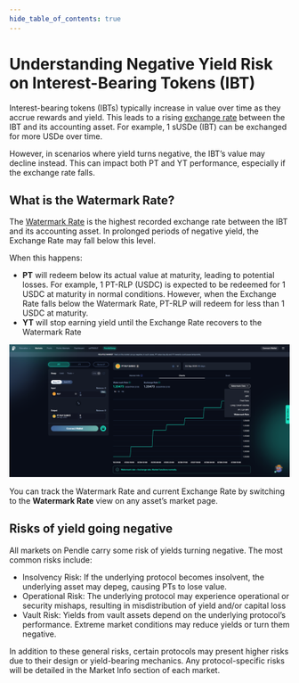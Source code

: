 ```yaml
---
hide_table_of_contents: true
---
```



# Understanding Negative Yield Risk on Interest-Bearing Tokens (IBT)

Interest-bearing tokens (IBTs) typically increase in value over time as they accrue rewards and yield. This leads to a rising [exchange rate](./Glossary#exchange-rate) between the IBT and its accounting asset. For example, 1 sUSDe (IBT) can be exchanged for more USDe over time.

However, in scenarios where yield turns negative, the IBT’s value may decline instead. This can impact both PT and YT performance, especially if the exchange rate falls.

## What is the Watermark Rate?

The [Watermark Rate](./Glossary#watermark-rate) is the highest recorded exchange rate between the IBT and its accounting asset. In prolonged periods of negative yield, the Exchange Rate may fall below this level.

When this happens:

- **PT** will redeem below its actual value at maturity, leading to potential losses. For example, 1 PT-RLP (USDC) is expected to be redeemed for 1 USDC at maturity in normal conditions. However, when the Exchange Rate falls below the Watermark Rate, PT-RLP will redeem for less than 1 USDC at maturity.
- **YT** will stop earning yield until the Exchange Rate recovers to the Watermark Rate

![Watermark Chart](/img/ProtocolMechanics/watermark_chart.png "Watermark Chart")

You can track the Watermark Rate and current Exchange Rate by switching to the **Watermark Rate** view on any asset’s market page.


## Risks of yield going negative

All markets on Pendle carry some risk of yields turning negative. The most common risks include:
- Insolvency Risk:  If the underlying protocol becomes insolvent, the underlying asset may depeg, causing PTs to lose value.
- Operational Risk: The underlying protocol may experience operational or security mishaps, resulting in misdistribution of yield and/or capital loss
- Vault Risk: Yields from vault assets depend on the underlying protocol’s performance. Extreme market conditions may reduce yields or turn them negative.

In addition to these general risks, certain protocols may present higher risks due to their design or yield-bearing mechanics. Any protocol-specific risks will be detailed in the Market Info section of each market.